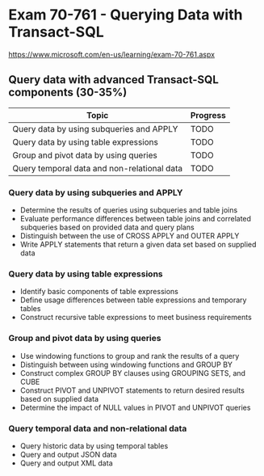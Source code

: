 # Exam 70-761 - Querying Data with Transact-SQL

https://www.microsoft.com/en-us/learning/exam-70-761.aspx

## Query data with advanced Transact-SQL components (30-35%)

Topic|Progress
-----|--------
Query data by using subqueries and APPLY|TODO
Query data by using table expressions|TODO
Group and pivot data by using queries|TODO
Query temporal data and non-relational data|TODO

### Query data by using subqueries and APPLY 

* Determine the results of queries using subqueries and table joins
* Evaluate performance differences between table joins and correlated subqueries based on provided data and query plans
* Distinguish between the use of CROSS APPLY and OUTER APPLY
* Write APPLY statements that return a given data set based on supplied data

### Query data by using table expressions 

* Identify basic components of table expressions
* Define usage differences between table expressions and temporary tables
* Construct recursive table expressions to meet business requirements

### Group and pivot data by using queries 

* Use windowing functions to group and rank the results of a query
* Distinguish between using windowing functions and GROUP BY
* Construct complex GROUP BY clauses using GROUPING SETS, and CUBE
* Construct PIVOT and UNPIVOT statements to return desired results based on supplied data
* Determine the impact of NULL values in PIVOT and UNPIVOT queries

### Query temporal data and non-relational data 

* Query historic data by using temporal tables
* Query and output JSON data
* Query and output XML data
